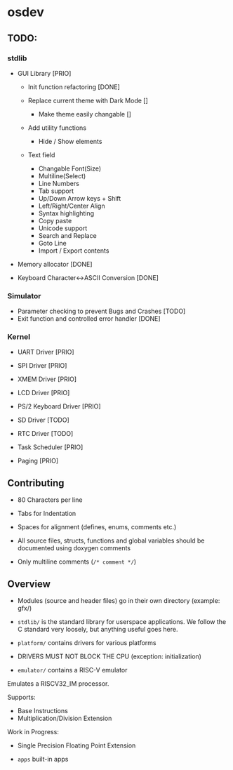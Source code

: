 # osdev

## TODO:

### stdlib
- GUI Library [PRIO]
	- Init function refactoring [DONE]
	- Replace current theme with Dark Mode []
		- Make theme easily changable []

	- Add utility functions
		- Hide / Show elements

	- Text field
		- Changable Font(Size)
		- Multiline(Select)
		- Line Numbers
		- Tab support
		- Up/Down Arrow keys + Shift
		- Left/Right/Center Align
		- Syntax highlighting
		- Copy paste
		- Unicode support
		- Search and Replace
		- Goto Line
		- Import / Export contents

- Memory allocator [DONE]
- Keyboard Character<->ASCII Conversion [DONE]

### Simulator
- Parameter checking to prevent Bugs and Crashes [TODO]
- Exit function and controlled error handler [DONE]

### Kernel
- UART Driver [PRIO]
- SPI Driver [PRIO]
- XMEM Driver [PRIO]
- LCD Driver [PRIO]
- PS/2 Keyboard Driver [PRIO]

- SD Driver [TODO]
- RTC Driver [TODO]

- Task Scheduler [PRIO]
- Paging [PRIO]

## Contributing
- 80 Characters per line
- Tabs for Indentation
- Spaces for alignment (defines, enums, comments etc.)
- All source files, structs, functions and global variables should be
  documented using doxygen comments

- Only multiline comments (`/* comment */`)

## Overview

- Modules (source and header files) go in their own directory (example: gfx/)

- `stdlib/` is the standard library for userspace applications.
  We follow the C standard very loosely, but anything useful goes here.

- `platform/` contains drivers for various platforms

- DRIVERS MUST NOT BLOCK THE CPU (exception: initialization)

- `emulator/` contains a RISC-V emulator

Emulates a RISCV32_IM processor.

Supports:
- Base Instructions
- Multiplication/Division Extension

Work in Progress:
- Single Precision Floating Point Extension

- `apps` built-in apps
